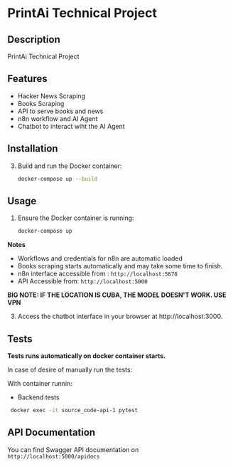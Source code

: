 # PrintAi Technical Project

## Description
PrintAi Technical Project

## Features
- Hacker News Scraping
- Books Scraping
- API to serve books and news
- n8n workflow and AI Agent
- Chatbot to interact wiht the AI Agent 

## Installation
3. Build and run the Docker container:
   ```bash
   docker-compose up --build
   ```

## Usage
1. Ensure the Docker container is running:
   ```bash
   docker-compose up

**Notes**
- Workflows and credentials for n8n are automatic loaded
- Books scraping starts automatically and may take some time to finish.
- n8n interface accessible from : `http://localhost:5678`
- API Accessible from: `http://localhost:5000`

**BIG NOTE: IF THE LOCATION IS CUBA, THE MODEL DOESN'T WORK. USE VPN**

3. Access the chatbot interface in your browser at http://localhost:3000.

## Tests
**Tests runs automatically on docker container starts.**

In case of desire of manually run the tests:

With container runnin:
- Backend tests
```bash
 docker exec -it source_code-api-1 pytest
```

## API Documentation
You can find Swagger API documentation on `http://localhost:5000/apidocs` 




